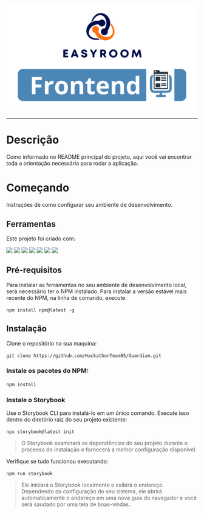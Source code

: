 <p align="center" ><img src=".././img/frontend.png" width="500px" /></p>

---

# Descrição

Como informado no README principal do projeto, aqui você vai encontrar toda a orientação necessária para rodar a aplicação.

# Começando

Instruções de como configurar seu ambiente de desenvolvimento.

## Ferramentas

Este projeto foi criado com:

<p>
<img src="https://img.shields.io/badge/VSCode-0078D4?style=for-the-badge&logo=visual%20studio%20code&logoColor=white" />
<img src="https://img.shields.io/badge/Ubuntu-E95420?style=for-the-badge&logo=ubuntu&logoColor=white" />
<img src="https://img.shields.io/badge/React-20232A?style=for-the-badge&logo=react&logoColor=61DAFB" />
<img src="https://img.shields.io/badge/Vite-B73BFE?style=for-the-badge&logo=vite&logoColor=FFD62E" />
<img src="https://img.shields.io/badge/TypeScript-007ACC?style=for-the-badge&logo=typescript&logoColor=white" />
<img src="https://img.shields.io/badge/Tailwind_CSS-38B2AC?style=for-the-badge&logo=tailwind-css&logoColor=white" />
<img src="https://img.shields.io/badge/storybook-FF4785?style=for-the-badge&logo=storybook&logoColor=white" />
</p>

## Pré-requisitos

Para instalar as ferramentas no seu ambiente de desenvolvimento local, será necessário ter o NPM instalado. Para instalar a versão estável mais recente do NPM, na linha de comando, execute:

```npm install npm@latest -g```

## Instalação

Clone o repositório na sua maquina:

```git clone https://github.com/HackathonTeam05/Guardian.git```

### Instale os pacotes do NPM:

```npm install```

### Instale o Storybook

Use o Storybook CLI para instalá-lo em um único comando. Execute isso dentro do diretório raiz do seu projeto existente:

```npx storybook@latest init```

> O Storybook examinará as dependências do seu projeto durante o processo de instalação e fornecerá a melhor configuração disponível.

Verifique se tudo funcionou executando:

```npm run storybook```

> Ele iniciará o Storybook localmente e exibirá o endereço. Dependendo da configuração do seu sistema, ele abrirá automaticamente o endereço em uma nova guia do navegador e você será saudado por uma tela de boas-vindas.

